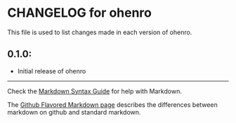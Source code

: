 # CHANGELOG for ohenro

This file is used to list changes made in each version of ohenro.

## 0.1.0:

* Initial release of ohenro

- - -
Check the [Markdown Syntax Guide](http://daringfireball.net/projects/markdown/syntax) for help with Markdown.

The [Github Flavored Markdown page](http://github.github.com/github-flavored-markdown/) describes the differences between markdown on github and standard markdown.
